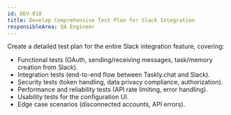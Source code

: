 ```yaml
---
id: DEV-018
title: Develop Comprehensive Test Plan for Slack Integration
responsibleArea: QA Engineer
---
```

Create a detailed test plan for the entire Slack integration feature, covering:
- Functional tests (OAuth, sending/receiving messages, task/memory creation from Slack).
- Integration tests (end-to-end flow between Taskly.chat and Slack).
- Security tests (token handling, data privacy compliance, authorization).
- Performance and reliability tests (API rate limiting, error handling).
- Usability tests for the configuration UI.
- Edge case scenarios (disconnected accounts, API errors).